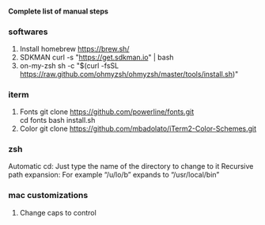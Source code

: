 #### Complete list of manual steps

### softwares
1. Install homebrew
  https://brew.sh/
2. SDKMAN
  curl -s "https://get.sdkman.io" | bash
3. on-my-zsh
  sh -c "$(curl -fsSL https://raw.github.com/ohmyzsh/ohmyzsh/master/tools/install.sh)"
  
### iterm

1. Fonts
  git clone https://github.com/powerline/fonts.git  
  cd fonts
  bash install.sh
2. Color
   git clone https://github.com/mbadolato/iTerm2-Color-Schemes.git

### zsh
Automatic cd: Just type the name of the directory to change to it
Recursive path expansion: For example “/u/lo/b” expands to “/usr/local/bin”
### mac customizations
1. Change caps to control



